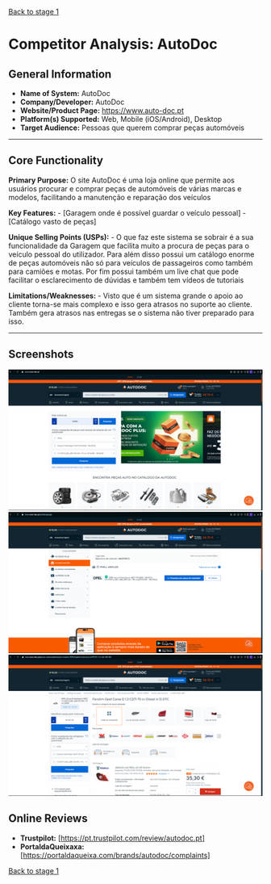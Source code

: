 [Back to stage 1](../b_stage_1_context_definition)


# Competitor Analysis: AutoDoc 
## General Information 
- **Name of System:** AutoDoc 
- **Company/Developer:** AutoDoc 
- **Website/Product Page:** https://www.auto-doc.pt 
- **Platform(s) Supported:**  Web, Mobile (iOS/Android), Desktop 
- **Target Audience:** Pessoas que querem comprar peças automóveis 

--- 
## Core Functionality 

**Primary Purpose:** O site AutoDoc é uma loja online que permite aos usuários procurar e comprar peças de automóveis de várias marcas e modelos, facilitando a manutenção e reparação dos veículos 

**Key Features:** - [Garagem onde é possível guardar o veículo pessoal] - [Catálogo vasto de peças]

**Unique Selling Points (USPs):** - O que faz este sistema se sobrair é a sua funcionalidade da Garagem que facilita muito a procura de peças para o veículo pessoal do utilizador. Para além disso possui um catálogo enorme de peças automóveis não só para veículos de passageiros como também para camiões e motas. Por fim possui também um live chat que pode facilitar o esclarecimento de dúvidas e também tem vídeos de tutoriais 

**Limitations/Weaknesses:** - Visto que é um sistema grande o apoio ao cliente torna-se mais complexo e isso gera atrasos no suporte ao cliente. Também gera atrasos nas entregas se o sistema não tiver preparado para isso. 

---

## Screenshots
![AutoDoc1](AutoDoc1.png "AnImage or PDF file")
![AutoDoc2](AutoDoc2.png "AnImage or PDF file")
![AutoDoc3](AutoDoc3.png "AnImage or PDF file")


## Online Reviews
- **Trustpilot:** [https://pt.trustpilot.com/review/autodoc.pt]
- **PortaldaQueixaxa:** [https://portaldaqueixa.com/brands/autodoc/complaints]


[Back to stage 1](../b_stage_1_context_definition)
